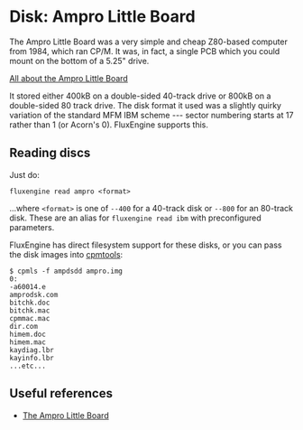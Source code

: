 Disk: Ampro Little Board
========================

The Ampro Little Board was a very simple and cheap Z80-based computer from
1984, which ran CP/M. It was, in fact, a single PCB which you could mount
on the bottom of a 5.25" drive.

[All about the Ampro Little Board](http://oldcomputers.net/ampro-little-board.html)

It stored either 400kB on a double-sided 40-track drive or 800kB on a
double-sided 80 track drive. The disk format it used was a slightly quirky
variation of the standard MFM IBM scheme --- sector numbering starts at 17
rather than 1 (or Acorn's 0). FluxEngine supports this.


Reading discs
-------------

Just do:

```
fluxengine read ampro <format>
```

...where `<format>` is one of `--400` for a 40-track disk or `--800` for an
80-track disk.  These are an alias for `fluxengine read ibm` with preconfigured
parameters.

FluxEngine has direct filesystem support for these disks, or you can pass the
disk images into [cpmtools](http://www.moria.de/~michael/cpmtools/):

```
$ cpmls -f ampdsdd ampro.img
0:
-a60014.e
amprodsk.com
bitchk.doc
bitchk.mac
cpmmac.mac
dir.com
himem.doc
himem.mac
kaydiag.lbr
kayinfo.lbr
...etc...
```

Useful references
-----------------

  - [The Ampro Little Board](http://oldcomputers.net/ampro-little-board.html)
